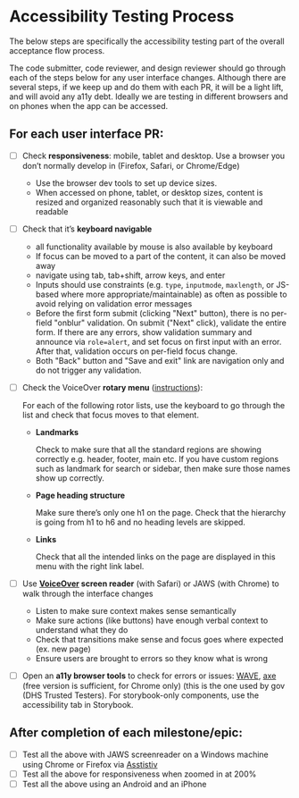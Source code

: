 # Accessibility Testing Process

The below steps are specifically the accessibility testing part of the overall acceptance flow process.

The code submitter, code reviewer, and design reviewer should go through each of the steps below for any user interface changes. Although there are several steps, if we keep up and do them with each PR, it will be a light lift, and will avoid any a11y debt. Ideally we are testing in different browsers and on phones when the app can be accessed.

## For each user interface PR:

- [ ] Check **responsiveness**: mobile, tablet and desktop. Use a browser you don’t normally develop in (Firefox, Safari, or Chrome/Edge)

  - Use the browser dev tools to set up device sizes.
  - When accessed on phone, tablet, or desktop sizes, content is resized and organized reasonably such that it is viewable and readable

- [ ] Check that it’s **keyboard navigable**

  - all functionality available by mouse is also available by keyboard
  - If focus can be moved to a part of the content, it can also be moved away
  - navigate using tab, tab+shift, arrow keys, and enter
  - Inputs should use constraints (e.g. `type`, `inputmode`, `maxlength`, or JS-based where more appropriate/maintainable) as often as possible to avoid relying on validation error messages
  - Before the first form submit (clicking "Next" button), there is no per-field "onblur" validation. On submit ("Next" click), validate the entire form. If there are any errors, show validation summary and announce via `role=alert`, and set focus on first input with an error. After that, validation occurs on per-field focus change.
  - Both "Back" button and "Save and exit" link are navigation only and do not trigger any validation.

- [ ] Check the VoiceOver **rotary menu** ([instructions](https://github.com/trussworks/accessibility/blob/master/README.md#how-to-use-the-rotor-menu)):

  For each of the following rotor lists, use the keyboard to go through the list and check that focus moves to that element.

  - **Landmarks**

    Check to make sure that all the standard regions are showing correctly e.g. header, footer, main etc.
    If you have custom regions such as landmark for search or sidebar, then make sure those names show up correctly.

  - **Page heading structure**

    Make sure there’s only one h1 on the page. Check that the hierarchy is going from h1 to h6 and no heading levels are skipped.

  - **Links**

    Check that all the intended links on the page are displayed in this menu with the right link label.

- [ ] Use **[VoiceOver](https://dequeuniversity.com/screenreaders/voiceover-keyboard-shortcuts) screen reader** (with Safari) or JAWS (with Chrome) to walk through the interface changes

  - Listen to make sure context makes sense semantically
  - Make sure actions (like buttons) have enough verbal context to understand what they do
  - Check that transitions make sense and focus goes where expected (ex. new page)
  - Ensure users are brought to errors so they know what is wrong

- [ ] Open an **a11y browser tools** to check for errors or issues: [WAVE](https://wave.webaim.org/), [axe](https://www.deque.com/axe/devtools/) (free version is sufficient, for Chrome only) (this is the one used by gov (DHS Trusted Testers). For storybook-only components, use the accessibility tab in Storybook.

## After completion of each milestone/epic:

- [ ] Test all the above with JAWS screenreader on a Windows machine using Chrome or Firefox via [Asstistiv](https://docs.google.com/document/d/1YGVMAbQgBVYaPhTgzJeMer1iMpBsOSVCshyyu-vmGi4/edit#)
- [ ] Test all the above for responsiveness when zoomed in at 200%
- [ ] Test all the above using an Android and an iPhone
